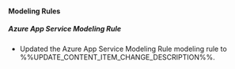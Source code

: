 
#### Modeling Rules

##### Azure App Service Modeling Rule

- Updated the Azure App Service Modeling Rule modeling rule to %%UPDATE_CONTENT_ITEM_CHANGE_DESCRIPTION%%.
